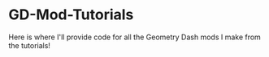 # GD-Mod-Tutorials
Here is where I'll provide code for all the Geometry Dash mods I make from the tutorials!
